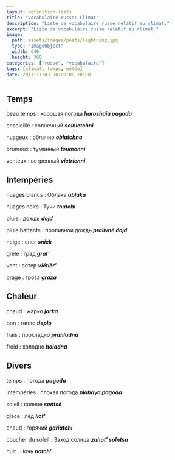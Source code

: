 ```yaml
---
layout: definition-lists
title: "Vocabulaire russe: Climat"
description: "Liste de vocabulaire russe relatif au climat."
excerpt: "Liste de vocabulaire russe relatif au climat."
image:
  path: assets/images/posts/lightning.jpg
  type: "ImageObject"
  width: 640
  height: 360
categories: ["russe", "vocabulaire"]
tags: [climat, temps, météo]
date: 2017-11-03 00:00:00 +0100
---
```


## Temps

beau temps
: хорошая погода
*__haroshaia pagoda__*

ensoleillé
: солнечный
*__solnietchni__*

nuageux
: облачно
*__oblatchna__*

brumeux
: туманный
*__toumanni__*

venteux
: ветренный
*__vietrienni__*


## Intempéries

nuages blancs
: Облака
*__ablaka__*

nuages noirs
: Тучи
*__toutchi__*

pluie
: дождь
*__dojd__*

pluie battante
: проливной дождь
*__pralivnè dojd__*

neige
: снег
*__sniek__*

grêle
: град
*__grat'__*

vent
: ветер
*__viétièr'__*

orage
: гроза
*__graza__*


## Chaleur

chaud
: жарко
*__jarka__*

bon
: тепло
*__tieplo__*

frais
: прохладно
*__prahladna__*

froid
: холодно
*__holadna__*


## Divers

temps
: погода
*__pagoda__*

intempéries
: плохая погода
*__plahaya pagoda__*

soleil
: солнце
*__sontsè__*

glace
: лед
*__liot'__*

chaud
: горячий
*__gariatchi__*

coucher du soleil
: Заход солнца
*__zahot' solntsa__*

nuit
: Ночь
*__notch'__*
